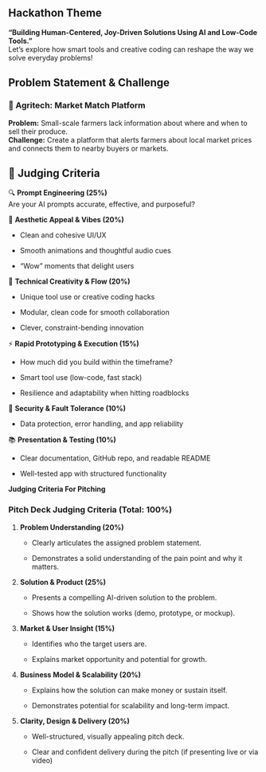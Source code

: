 


## **Hackathon Theme**

**“Building Human-Centered, Joy-Driven Solutions Using AI and Low-Code Tools.”**  
 Let’s explore how smart tools and creative coding can reshape the way we solve everyday problems\!

## **Problem Statement & Challenge**

### **🌾 Agritech: Market Match Platform**

**Problem:** Small-scale farmers lack information about where and when to sell their produce.  
**Challenge:** Create a platform that alerts farmers about local market prices and connects them to nearby buyers or markets.


## **🧠 Judging Criteria**

🔍 **Prompt Engineering (25%)**  
 Are your AI prompts accurate, effective, and purposeful?

🎨 **Aesthetic Appeal & Vibes (20%)**

* Clean and cohesive UI/UX

* Smooth animations and thoughtful audio cues

* “Wow” moments that delight users

🧠 **Technical Creativity & Flow (20%)**

* Unique tool use or creative coding hacks

* Modular, clean code for smooth collaboration

* Clever, constraint-bending innovation

⚡ **Rapid Prototyping & Execution (15%)**

* How much did you build within the timeframe?

* Smart tool use (low-code, fast stack)

* Resilience and adaptability when hitting roadblocks

🔐 **Security & Fault Tolerance (10%)**

* Data protection, error handling, and app reliability

📚 **Presentation & Testing (10%)**

* Clear documentation, GitHub repo, and readable README

* Well-tested app with structured functionality

**Judging Criteria For Pitching**

### **Pitch Deck Judging Criteria (Total: 100%)**

1. **Problem Understanding (20%)**

   * Clearly articulates the assigned problem statement.

   * Demonstrates a solid understanding of the pain point and why it matters.

2. **Solution & Product (25%)**

   * Presents a compelling AI-driven solution to the problem.

   * Shows how the solution works (demo, prototype, or mockup).

3. **Market & User Insight (15%)**

   * Identifies who the target users are.

   * Explains market opportunity and potential for growth.

4. **Business Model & Scalability (20%)**

   * Explains how the solution can make money or sustain itself.

   * Demonstrates potential for scalability and long-term impact.

5. **Clarity, Design & Delivery (20%)**

   * Well-structured, visually appealing pitch deck.

   * Clear and confident delivery during the pitch (if presenting live or via video)

